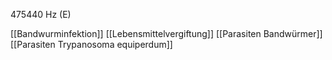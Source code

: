 475440 Hz (E)

[[Bandwurminfektion]]
[[Lebensmittelvergiftung]]
[[Parasiten Bandwürmer]]
[[Parasiten Trypanosoma equiperdum]]